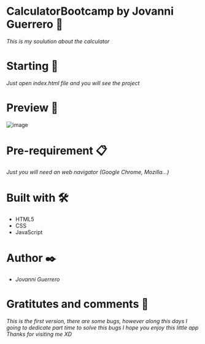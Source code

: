 # CalculatorBootcamp by Jovanni Guerrero 👋
*This is my soulution about the calculator*


# Starting 🚀
*Just open index.html file and you will see the project*

# Preview 👀
![image](https://user-images.githubusercontent.com/57199460/121837138-88f94700-cc9a-11eb-90d8-9932d9c8245e.png)


# Pre-requirement 📋
*Just you will need an web navigator (Google Chrome, Mozilla...)*


# Built with 🛠️
- HTML5
- CSS
- JavaScript


# Author ✒️
- *Jovanni Guerrero*

# Gratitutes and comments 👏
*This is the first version, there are some bugs, however along this days I going to dedicate part time to solve this bugs*
*I hope you enjoy this little app*
*Thanks for visiting me XD*